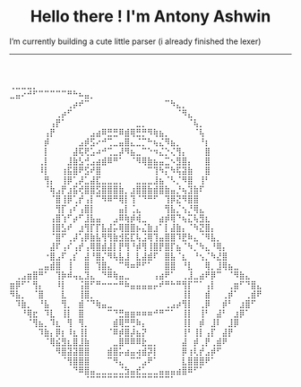 <h1 align="center">Hello there ! I'm Antony Ashwin </h1>

I’m currently building a cute little parser (i already finished the lexer)

---------------------------------------------------------------------------------
⠀⠀⠀⠀⠀⠀⠀⠀⠀⠀⠀⠀⠀⠀⠀⠀⠀⠀

⢀⣀⣀⣀⡀⠀⠀⠀⠀⠀⠀⠀⠀⠀⠀⠀⠀⠀⠀⠀⠀⠀⠀⠀⠀⠀
⠀⠀⠀⠀⠀⠀⠀⠀⠀⠀⠀⠀⠀
⣀⣤⠔⠚⠋⠉⠉⠉⠉⠉⠛⠓⠦⣤⡀⠀⠀⠀⠀⠀⠀⠀⠀⠀⠀⠀⠀⠀⠀⠀⠀
⠀⠀⠀⠀⠀⠀⠀⠀⠀⠀⢀⡴⠞⠉⠀⠀⠀⠀⠀⠀⠀⠀⠀⠀⠀⠀⠀⠉⠳⣄⡀⠀⠀⠀⠀⠀⠀⠀⠀⠀⠀⠀⠀⠀
⠀⠀⠀⠀⠀⠀⠀⠀⢀⡴⠋⠀⠀⠀⠀⠀⠀⠀⠀⠀⠀⠀⠀⠀⠀⠀⠀⠀⠀⠈⠻⣄⠀⠀⠀⠀⠀⠀⠀⠀⠀⠀⠀⠀
⠀⠀⠀⠀⠀⠀⠀⢠⡟⠁⠀⠀⠀⠀⠀⠀⠀⠀⠀⠀⠀⠀⣀⡀⠀⠀⠀⠀⠀⠀⠀⠈⢧⡀⠀⠀⠀⠀⠀⠀⠀⠀⠀⠀
⠀⠀⠀⠀⠀⠀⢠⡟⠀⠀⠀⠀⠀⠀⣠⣴⠿⣛⣛⠿⣾⢿⣛⡛⠻⢷⣦⡀⠀⠀⠀⠀⠈⢧⠀⠀⠀⠀⠀⠀⠀⠀⠀⠀
⠀⠀⠀⠀⠀⠀⡾⠀⠀⠀⠀⠀⣠⡾⣫⠔⠚⢉⣀⣤⣿⣄⣈⡉⠓⢦⣌⠻⣦⡀⠀⠀⠀⠘⡆⠀⠀⠀⠀⠀⠀⠀⠀⠀
⠀⠀⠀⠀⠀⠀⡇⠀⠀⠀⠀⣼⢯⢟⣡⠴⠚⢉⣀⡼⠻⣦⣀⠉⠑⠲⣌⡑⢌⢻⡄⠀⠀⠀⣿⠀⠀⠀⠀⠀⠀⠀⠀⠀
⠀⠀⠀⠀⠀⢀⡇⠀⠀⠀⣸⣷⣣⢚⣠⣴⣾⠿⠛⠁⠀⠈⠻⢿⣷⣦⣤⣉⠢⣻⣿⡄⠀⠀⣿⠀⠀⠀⠀⠀⠀⠀⠀⠀
⠀⠀⠀⠀⠀⠸⡇⠀⠀⢰⣯⣿⠟⣫⠞⣿⠀⠀⠀⠀⠀⠀⠀⠀⠉⢹⠳⡍⠳⢯⣽⣷⠀⠀⣿⠀⠀⠀⠀⠀⠀⠀⠀⠀
⠀⠀⠀⠀⠀⠀⢻⡄⠀⢸⡿⢁⡼⣁⣼⣏⣀⣀⣀⡀⠀⠀⣀⣀⣀⣸⣦⠈⠣⡈⠻⣿⠀⢸⠃⠀⠀⠀⠀⠀⠀⠀⠀⠀
⠀⠀⠀⠀⠀⠀⠈⢷⣠⡟⣰⣯⢞⣿⣿⣫⣿⣿⣿⣷⡀⣰⣿⣿⣷⣾⣿⣷⣤⡘⢦⣹⣷⠏⠀⠀⠀⠀⠀⠀⠀⠀⠀⠀
⠀⠀⠀⠀⠀⠀⠀⠈⣿⢸⡿⢁⡞⢠⡇⠉⠻⠿⠛⢿⡇⢹⠈⠙⠛⠋⠀⢹⡿⣝⠻⣿⣿⠀⠀⠀⠀⠀⠀⠀⠀⠀⠀⠀
⠀⠀⠀⠀⠀⠀⠀⠀⢻⡏⢠⠎⢠⣿⡇⠀⠀⠀⠀⣤⡇⢈⣄⠀⠀⠀⠀⢻⣧⡈⢢⡘⢿⣄⠀⠀⠀⠀⠀⠀⠀⠀⠀⠀
⠀⠀⠀⠀⠀⠀⠀⢠⣿⢱⠋⡴⠋⣸⣧⣤⠀⠀⣠⠿⢷⡾⢾⣀⠀⠀⣴⡾⢿⠙⢦⣍⢧⣻⣆⠀⠀⠀⠀⠀⠀⠀⠀⠀
⠀⠀⠀⠀⠀⠀⠀⢸⣿⣣⠞⠀⣰⢻⡏⡏⣧⣼⡥⢿⣿⣿⡦⣌⣷⣰⠁⡇⣼⣷⡄⠈⠳⣝⣿⡄⠀⠀⠀⠀⠀⠀⠀⠀
⠀⠀⠀⠀⠀⠀⠀⠈⣿⠋⢀⡼⢡⡿⣷⣧⢻⢻⣷⣺⣯⣏⢧⣨⢿⢹⣤⣿⣿⠹⣟⠷⣄⠈⠻⣧⡀⠀⠀⠀⠀⠀⠀⠀
⠀⠀⠀⠀⠀⠀⠀⣼⠏⢠⠎⢠⡞⢠⢿⣿⣾⣼⡇⡟⢻⠘⡾⢻⢸⣿⡟⣿⡏⣦⠈⠳⡈⠳⣄⠘⢿⡄⠀⠀⠀⠀⠀⠀
⠀⠀⠀⠀⠀⠀⠐⣿⣠⠏⢀⡎⠀⣼⠘⣿⡌⠻⢧⣧⣸⠀⣇⣼⣾⠏⠀⣿⣧⠈⣆⠀⠘⢢⡈⠳⣜⣿⠀⠀⠀⠀⠀⠀
⠀⠀⠀⠀⠀⣀⣤⣾⣿⠀⢸⠀⠀⣿⠀⢹⣿⣄⠀⠉⠻⠶⠟⠋⠁⠀⠀⣿⣿⠀⠘⣇⠀⠀⢿⡀⣸⢿⣦⣀⠀⠀⠀⠀
⠀⢀⣠⣶⣿⠛⠁⠀⢹⡷⠾⢤⣄⣹⣄⠀⠙⠿⢷⣤⣀⠀⠀⠀⠀⢠⣴⠟⠁⠀⢀⣸⣀⣴⠟⡿⠉⠀⠈⠻⣷⣄⠀⠀
⣶⡿⠋⠁⢻⡄⠀⠀⠸⡇⠀⠀⢨⣿⠋⠛⠒⠒⠒⠛⠷⣤⣤⣤⣤⡤⠞⠛⠓⠛⢻⡏⠉⠁⢠⡇⠀⠀⢀⣶⠋⠙⣿⣄
⠻⣧⡀⠀⠈⣿⠀⠀⠀⣇⠀⠀⢸⣿⡀⠀⠀⠀⠀⠀⠀⠀⠀⠀⠀⠀⠀⠀⠀⠀⢸⡇⠀⠀⣾⠀⠀⢀⡾⠁⠀⢀⣾⠟
⠀⠹⣷⡀⠀⠘⣧⠀⠀⢻⡀⠀⣾⠈⠙⢷⣤⣀⠀⠀⠀⠀⠀⠀⠀⠀⠀⢀⣠⡴⢻⡇⠀⢀⡿⠀⠀⡾⠃⠀⣰⣿⠋⠀
⠀⠀⠘⢿⣖⠀⠹⣇⠀⢸⡇⠀⣿⠀⠀⠀⠀⠉⠙⣛⣶⣶⠶⠶⠶⠚⠛⠉⠁⠀⢸⡇⠀⢸⠃⠀⣼⠃⠀⣰⡿⠁⠀⠀
⠀⠀⠀⠈⢻⣦⡀⠹⣆⠀⢻⠀⢻⡀⠀⠀⠀⠀⣾⢿⣛⢛⠷⡄⠀⠀⠀⠀⠀⠀⢸⡇⠀⡾⠀⣸⠇⠀⣸⡿⠀⠀⠀⠀
⠀⠀⠀⠀⠀⠹⣷⡄⡿⡆⠸⣆⢸⡇⠀⠀⠀⠈⠿⡾⣿⡼⣦⡝⠀⠀⠀⠀⠀⠀⢸⠃⢸⡇⢠⡏⠀⣼⡟⠀⠀⠀⠀⠀
⠀⠀⠀⠀⠀⠀⠈⢿⣮⣻⣆⣿⣸⣷⠀⠀⠀⠀⣀⣿⠿⠿⠿⣗⣀⡀⠀⠀⠀⠀⣼⠀⡾⢀⡟⢀⣾⠟⠀⠀⠀⠀⠀⠀
⠀⠀⠀⠀⠀⠀⠀⠀⠻⣿⣽⣽⣿⣿⠀⠀⠀⣾⣿⡥⣴⣤⢴⣾⡽⡇⠀⠀⠀⠀⡿⢰⢇⡞⣠⡾⠋⠀⠀⠀⠀⠀⠀⠀
⠀⠀⠀⠀⠀⠀⠀⠀⠀⠈⢻⣿⣿⣿⠀⠀⠀⠉⠻⣄⠀⠉⠉⣠⠟⠁⠀⠀⠀⠀⣇⣿⣿⣿⠟⠁⠀⠀⠀⠀⠀⠀⠀⠀
⠀⠀⠀⠀⠀⠀⠀⠀⠀⠀⠀⠙⠿⣿⣤⣀⣀⣀⣀⣈⣳⣤⣞⣁⣀⣀⣤⣤⣤⣴⣿⠿⠋⠁⠀⠀⠀⠀⠀⠀⠀⠀⠀⠀
⠀⠀⠀⠀⠀⠀⠀⠀⠀⠀⠀⠀⠀⠈⠉⠉⠉⠉⠉⠉⠉⠉⠉⠉⠉⠉⠉⠉⠁⠀⠀⠀⠀⠀⠀⠀⠀⠀⠀⠀⠀⠀⠀⠀
